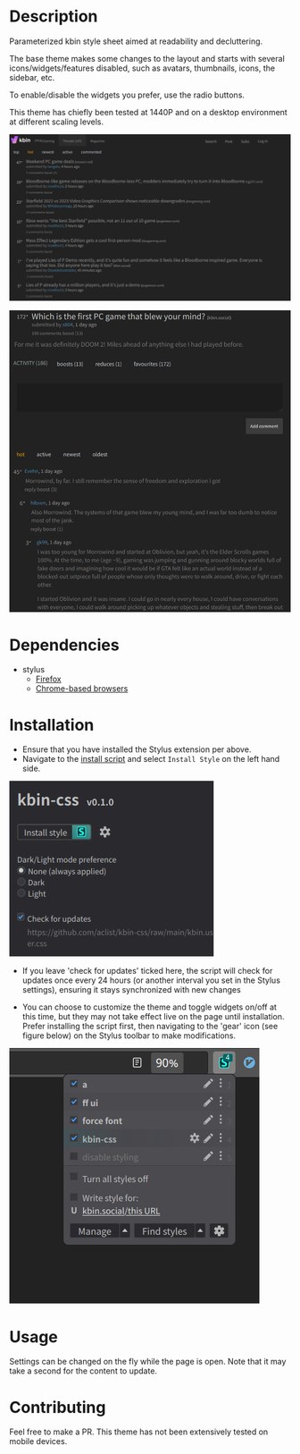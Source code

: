 # Description

Parameterized kbin style sheet aimed at readability and decluttering.

The base theme makes some changes to the layout and starts with several icons/widgets/features disabled, such as
avatars, thumbnails, icons, the sidebar, etc.

To enable/disable the widgets you prefer, use the radio buttons.

This theme has chiefly been tested at 1440P and on a desktop environment at different scaling levels.

![Alt text](/examples/example.png)

![Alt text](/examples/example3.png)

# Dependencies
- stylus
    - [Firefox](https://addons.mozilla.org/en-US/firefox/addon/styl-us/)
    - [Chrome-based browsers](https://chrome.google.com/webstore/detail/stylus/clngdbkpkpeebahjckkjfobafhncgmne)

# Installation

- Ensure that you have installed the Stylus extension per above.
- Navigate to the [install script](https://github.com/aclist/kbin-css/raw/main/kbin.user.css) and select `Install Style` on the left hand side.

![Alt_text](/examples/example5.png)

- If you leave 'check for updates' ticked here, the script will check for updates once every 24 hours (or another interval you set in the Stylus settings), ensuring it stays synchronized with new changes

- You can choose to customize the theme and toggle widgets on/off at this time, but they may not take effect live on the page until installation. Prefer installing the script first,
then navigating to the 'gear' icon (see figure below) on the Stylus toolbar to make modifications.

![Alt_text](/examples/example4.png)

# Usage

Settings can be changed on the fly while the page is open. Note that it may take a second for the content to update.

# Contributing

Feel free to make a PR. This theme has not been extensively tested on mobile devices.

